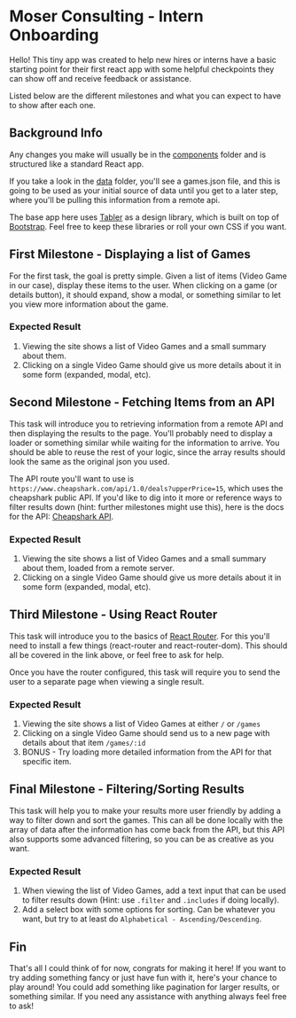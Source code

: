 # Moser Consulting - Intern Onboarding

Hello! This tiny app was created to help new hires or interns have a basic starting point for their first react app with some helpful checkpoints they can show off and receive feedback or assistance.

Listed below are the different milestones and what you can expect to have to show after each one.

## Background Info

Any changes you make will usually be in the [components](./src/components/) folder and is structured like a standard React app.

If you take a look in the [data](./src/data/) folder, you'll see a games.json file, and this is going to be used as your initial source of data until you get to a later step, where you'll be pulling this information from a remote api.

The base app here uses [Tabler](https://preview.tabler.io/docs/) as a design library, which is built on top of [Bootstrap](https://getbootstrap.com/docs/5.2/getting-started/introduction/). Feel free to keep these libraries or roll your own CSS if you want.

## First Milestone - Displaying a list of Games

For the first task, the goal is pretty simple. Given a list of items (Video Game in our case), display these items to the user. When clicking on a game (or details button), it should expand, show a modal, or something similar to let you view more information about the game.

### Expected Result

1. Viewing the site shows a list of Video Games and a small summary about them.
1. Clicking on a single Video Game should give us more details about it in some form (expanded, modal, etc).

## Second Milestone - Fetching Items from an API

This task will introduce you to retrieving information from a remote API and then displaying the results to the page. You'll probably need to display a loader or something similar while waiting for the information to arrive. You should be able to reuse the rest of your logic, since the array results should look the same as the original json you used.

The API route you'll want to use is `https://www.cheapshark.com/api/1.0/deals?upperPrice=15`, which uses the cheapshark public API. If you'd like to dig into it more or reference ways to filter results down (hint: further milestones might use this), here is the docs for the API: [Cheapshark API](https://apidocs.cheapshark.com/).

### Expected Result

1. Viewing the site shows a list of Video Games and a small summary about them, loaded from a remote server.
1. Clicking on a single Video Game should give us more details about it in some form (expanded, modal, etc).

## Third Milestone - Using React Router

This task will introduce you to the basics of [React Router](https://reactrouter.com/en/main/getting-started/overview). For this you'll need to install a few things (react-router and react-router-dom). This should all be covered in the link above, or feel free to ask for help.

Once you have the router configured, this task will require you to send the user to a separate page when viewing a single result.

### Expected Result

1. Viewing the site shows a list of Video Games at either `/` or `/games`
1. Clicking on a single Video Game should send us to a new page with details about that item `/games/:id`
1. BONUS - Try loading more detailed information from the API for that specific item.

## Final Milestone - Filtering/Sorting Results

This task will help you to make your results more user friendly by adding a way to filter down and sort the games. This can all be done locally with the array of data after the information has come back from the API, but this API also supports some advanced filtering, so you can be as creative as you want.

### Expected Result

1. When viewing the list of Video Games, add a text input that can be used to filter results down (Hint: use `.filter` and `.includes` if doing locally).
1. Add a select box with some options for sorting. Can be whatever you want, but try to at least do `Alphabetical - Ascending/Descending`.

## Fin

That's all I could think of for now, congrats for making it here! If you want to try adding something fancy or just have fun with it, here's your chance to play around! You could add something like pagination for larger results, or something similar. If you need any assistance with anything always feel free to ask!